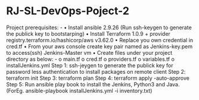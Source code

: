 # RJ-SL-DevOps-Poject-2
Project prerequisites: -
•	Install ansible 2.9.26 (Run ssh-keygen to generate the publick key to bootstarping)
•	Install Terraform 1.0.9 + provider registry.terraform.io/hashicorp/aws v3.62.0
•	Replace you own credential in cred.tf 
•	From your aws console create key pair named as Jenkins-key.pem to access(ssh) Jenkins-Master vm
•	Create files under your project directory as below: -
o	main.tf
o	cred.tf 
o	providers.tf
o	variables.tf
o	installJenkins.yml
Step 1: ssh-jeygen to generate the publick key for password less authentication to install packages on remote client
Step 2: terraform init
Step 3: terraform plan
Step 4: terraform apply -auto-approve
Step 5: Run ansible play book to install the Jenkins, Python3 and Java. (ForEg. ansible-playbook installJenkins.yml -i inventory.txt)
